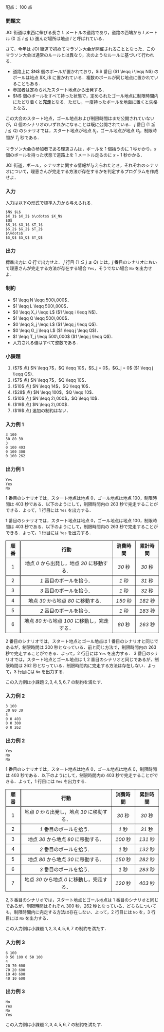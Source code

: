 配点： $100$ 点

### 問題文

JOI 街道は東西に伸びる長さ $L$ メートルの道路であり，道路の西端から $l$ メートル ($0 \leqq l \leqq L$) 進んだ場所は地点 $l$ と呼ばれている．

さて，今年は JOI 街道で初めてマラソン大会が開催されることとなった．このマラソン大会は通常のルールとは異なり，次のようなルールに基づいて行われる．

<ul>
<li> 道路上に $N$ 個のボールが置かれており，$i$ 番目 ($1 \leqq i \leqq N$) のボールは地点 $X_i$ に置かれている．複数のボールが同じ地点に置かれていることもある．
<li> 参加者は定められたスタート地点から出発する．
<li> $N$ 個のボールをすべて持った状態で，定められたゴール地点に制限時間内にたどり着くと<b>完走</b>となる．ただし，一度持ったボールを地面に置くと失格となる．
</ul>

この大会のスタート地点，ゴール地点および制限時間はまだ公開されていないが，$Q$ 個のシナリオのいずれかになることは既に公開されている．
$j$ 番目 ($1 \leqq j \leqq Q$) のシナリオでは，スタート地点が地点 $S_j$，ゴール地点が地点 $G_j$，制限時間が $T_j$ 秒である．

マラソン大会の参加者である理恵さんは，ボールを $1$ 個拾うのに $1$ 秒かかり，$x$ 個のボールを持った状態で道路上を $1$ メートル走るのに $x+1$ 秒かかる．

JOI 街道，ボール，シナリオに関する情報が与えられたとき，それぞれのシナリオについて，理恵さんが完走する方法が存在するかを判定するプログラムを作成せよ．

### 入力

入力は以下の形式で標準入力から与えられる．

~~~
$N$ $L$
$X_1$ $X_2$ $\cdots$ $X_N$
$Q$
$S_1$ $G_1$ $T_1$
$S_2$ $G_2$ $T_2$
$\vdots$
$S_Q$ $G_Q$ $T_Q$
~~~

### 出力

標準出力に $Q$ 行で出力せよ．
$j$ 行目 ($1 \leqq j \leqq Q$) には，$j$ 番目のシナリオにおいて理恵さんが完走する方法が存在する場合 <code>Yes</code>，そうでない場合 <code>No</code> を出力せよ．

### 制約

<ul>
<li> $1 \leqq N \leqq 500\,000$．
<li> $1 \leqq L \leqq 500\,000$．
<li> $0 \leqq X_i \leqq L$ ($1 \leqq i \leqq N$)．
<li> $1 \leqq Q \leqq 500\,000$．
<li> $0 \leqq S_j \leqq L$ ($1 \leqq j \leqq Q$)．
<li> $0 \leqq G_j \leqq L$ ($1 \leqq j \leqq Q$)．
<li> $1 \leqq T_j \leqq 500\,000$ ($1 \leqq j \leqq Q$)．
<li> 入力される値はすべて整数である．
</ul>

### 小課題

<ol>
<li> ($7$ 点) $N \leqq 7$，$Q \leqq 10$，$S_j = 0$，$G_j = 0$ ($1 \leqq j \leqq Q$)．
<li> ($7$ 点) $N \leqq 7$，$Q \leqq 10$．
<li> ($10$ 点) $N \leqq 14$，$Q \leqq 10$．
<li> ($28$ 点) $N \leqq 100$，$Q \leqq 10$．
<li> ($10$ 点) $N \leqq 2\,000$，$Q \leqq 10$．
<li> ($19$ 点) $N \leqq 2\,000$．
<li> ($19$ 点) 追加の制約はない．
</ol>

### 入力例 1

~~~
3 100
30 80 30
3
0 100 403
0 100 300
0 100 262
~~~

### 出力例 1

~~~
Yes
Yes
No
~~~

$1$ 番目のシナリオでは，スタート地点は地点 $0$，ゴール地点は地点 $100$，制限時間は $403$ 秒である．以下のようにして，制限時間内の $263$ 秒で完走することができる．よって，$1$ 行目には <code>Yes</code> を出力する．

<style>
.example-01-table th,
.example-01-table td {
    text-align: center;
    border: solid 1px;
    padding: 4px 8px;
}
.example-01-table tr > *:nth-last-child(4) {
    border-right: double 3px;
}
</style>

$1$ 番目のシナリオでは，スタート地点は地点 $0$，ゴール地点は地点 $100$，制限時間は $403$ 秒である．以下のようにして，制限時間内の $263$ 秒で完走することができる．よって，$1$ 行目には <code>Yes</code> を出力する．

<table class="example-01-table">
<thead>
<tr>
<th>順番</th>
<th>行動</th>
<th>消費時間</th>
<th>累計時間</th>
</tr>
</thead>
<tbody>
<tr>
<td>1</td>
<td>地点 <var>0</var> から出発し，地点 <var>30</var> に移動する．</td>
<td><var>30</var> 秒</td>
<td><var>30</var> 秒</td>
</tr>
<tr>
<td>2</td>
<td><var>1</var> 番目のボールを拾う．</td>
<td><var>1</var> 秒</td>
<td><var>31</var> 秒</td>
</tr>
<tr>
<td>3</td>
<td><var>3</var> 番目のボールを拾う．</td>
<td><var>1</var> 秒</td>
<td><var>32</var> 秒</td>
</tr>
<tr>
<td>4</td>
<td>地点 <var>30</var> から地点 <var>80</var> に移動する．</td>
<td><var>150</var> 秒</td>
<td><var>182</var> 秒</td>
</tr>
<tr>
<td>5</td>
<td><var>2</var> 番目のボールを拾う．</td>
<td><var>1</var> 秒</td>
<td><var>183</var> 秒</td>
</tr>
<tr>
<td>6</td>
<td>地点 <var>80</var> から地点 <var>100</var> に移動し，完走する．</td>
<td><var>80</var> 秒</td>
<td><var>263</var> 秒</td>
</tr>
</tbody>
</table>

$2$ 番目のシナリオでは，スタート地点とゴール地点は $1$ 番目のシナリオと同じであるが，制限時間は $300$ 秒となっている．前と同じ方法で，制限時間内の $263$ 秒で完走することができる．よって，$2$ 行目には <code>Yes</code> を出力する．
$3$ 番目のシナリオでは，スタート地点とゴール地点は $1, 2$ 番目のシナリオと同じであるが，制限時間は $262$ 秒となっている．制限時間内に完走する方法は存在しない．よって，$3$ 行目には <code>No</code> を出力する．

この入力例は小課題 $2, 3, 4, 5, 6, 7$ の制約を満たす．

### 入力例 2

~~~
3 100
30 80 30
3
0 0 403
0 0 300
0 0 262
~~~

### 出力例 2

~~~
Yes
No
No
~~~

$1$ 番目のシナリオでは，スタート地点は地点 $0$，ゴール地点は地点 $0$，制限時間は $403$ 秒である．以下のようにして，制限時間内の $403$ 秒で完走することができる．よって，$1$ 行目には <code>Yes</code> を出力する．

<table class="example-01-table">
<thead>
<tr>
<th>順番</th>
<th>行動</th>
<th>消費時間</th>
<th>累計時間</th>
</tr>
</thead>
<tbody>
<tr>
<td>1</td>
<td>地点 <var>0</var> から出発し，地点 <var>30</var> に移動する．</td>
<td><var>30</var> 秒</td>
<td><var>30</var> 秒</td>
</tr>
<tr>
<td>2</td>
<td><var>1</var> 番目のボールを拾う．</td>
<td><var>1</var> 秒</td>
<td><var>31</var> 秒</td>
</tr>
<tr>
<td>3</td>
<td>地点 <var>30</var> から地点 <var>80</var> に移動する．</td>
<td><var>100</var> 秒</td>
<td><var>131</var> 秒</td>
</tr>
<tr>
<td>4</td>
<td><var>2</var> 番目のボールを拾う．</td>
<td><var>1</var> 秒</td>
<td><var>132</var> 秒</td>
</tr>
<tr>
<td>5</td>
<td>地点 <var>80</var> から地点 <var>30</var> に移動する．</td>
<td><var>150</var> 秒</td>
<td><var>282</var> 秒</td>
</tr>
<tr>
<td>6</td>
<td><var>3</var> 番目のボールを拾う．</td>
<td><var>1</var> 秒</td>
<td><var>283</var> 秒</td>
</tr>
<tr>
<td>7</td>
<td>地点 <var>30</var> から地点 <var>0</var> に移動し，完走する．</td>
<td><var>120</var> 秒</td>
<td><var>403</var> 秒</td>
</tr>
</tbody>
</table>

$2, 3$ 番目のシナリオでは，スタート地点とゴール地点は $1$ 番目のシナリオと同じであるが，制限時間はそれぞれ $300$ 秒，$262$ 秒となっている．どちらについても，制限時間内に完走する方法は存在しない．よって，$2$ 行目には <code>No</code> を，$3$ 行目には <code>No</code> を出力する．

この入力例は小課題 $1, 2, 3, 4, 5, 6, 7$ の制約を満たす．

### 入力例 3

~~~
6 100
0 50 100 0 50 100
4
20 70 600
70 20 600
10 40 600
40 10 600
~~~

### 出力例 3

~~~
No
Yes
No
Yes
~~~

この入力例は小課題 $2, 3, 4, 5, 6, 7$ の制約を満たす．


